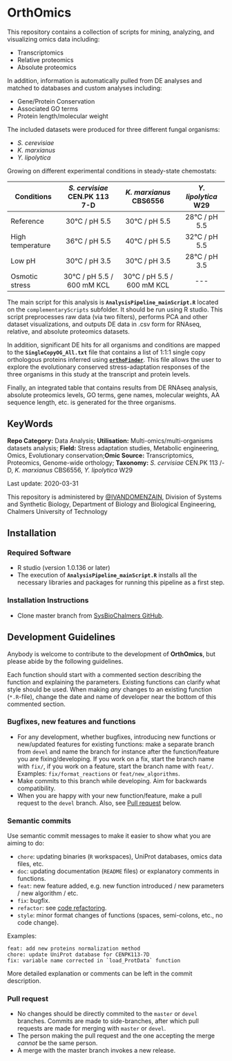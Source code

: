 # OrthOmics
This repository contains a collection of scripts for mining, analyzing, and visualizing omics data including:
- Transcriptomics
- Relative proteomics
- Absolute proteomics

In addition, information is automatically pulled from DE analyses and matched to databases and custom analyses including:
- Gene/Protein Conservation
- Associated GO terms
- Protein length/molecular weight

The included datasets were produced for three different fungal organisms:
- *S. cerevisiae*
- *K. marxianus*
- *Y. lipolytica*

Growing on different experimental conditions in steady-state chemostats:

| Conditions | *S. cervisiae* CEN.PK 113 7-D |	*K. marxianus* CBS6556 |	*Y. lipolytica* W29 
| ------------- |:-------------:|:-------------:|:-------------:|
| Reference |	30°C / pH 5.5 |	30°C / pH 5.5 |	28°C / pH 5.5 |
| High temperature |	36°C / pH 5.5 |	40°C / pH 5.5 |	32°C / pH 5.5 |
| Low pH |	30°C / pH 3.5 |	30°C / pH 3.5 |	28°C / pH 3.5 |
| Osmotic stress |	30°C / pH 5.5 / 600 mM KCL |	30°C / pH 5.5 / 600 mM KCL |	--- |


The main script for this analysis is **`AnalysisPipeline_mainScript.R`** located on the `complementaryScripts` subfolder. It should be run using R studio. This script preprocesses raw data (via two filters), performs PCA and other dataset visualizations, and outputs DE data in .csv form for RNAseq, relative, and absolute proteomics datasets. 

In addition, significant DE hits for all organisms and conditions are mapped to the **`SingleCopyOG_All.txt`** file that contains a list of 1:1:1 single copy orthologous proteins inferred using [**`orthoFinder`**](https://github.com/davidemms/OrthoFinder). This file allows the user to explore the evolutionary conserved stress-adaptation responses of the three organisms in this study at the transcript and protein levels. 

Finally, an integrated table that contains results from DE RNAseq analysis, absolute proteomics levels, GO terms, gene names, molecular weights, AA sequence length, etc. is generated for the three organisms. 

## KeyWords

**Repo Category:** Data Analysis; **Utilisation:** Multi-omics/multi-organisms datasets analysis; **Field:** Stress adaptation studies, Metabolic engineering, Omics, Evolutionary conservation;**Omic Source:** Transcriptomics, Proteomics, Genome-wide orthology; **Taxonomy:** *S. cervisiae* CEN.PK 113 /-D,	*K. marxianus* CBS6556, *Y. lipolytica* W29  

Last update: 2020-03-31


This repository is administered by [@IVANDOMENZAIN](https://github.com/IVANDOMENZAIN), Division of Systems and Synthetic Biology, Department of Biology and Biological Engineering, Chalmers University of Technology

## Installation
### Required Software
- R studio (version 1.0.136 or later)
- The execution of **`AnalysisPipeline_mainScript.R`** installs all the necessary libraries and packages for running this pipeline as a first step.
### Installation Instructions
* Clone master branch from [SysBioChalmers GitHub](https://github.com/SysBioChalmers/CHASSY_multiOmics_Analysis).

## Development Guidelines

Anybody is welcome to contribute to the development of **OrthOmics**, but please abide by the following guidelines.

Each function should start with a commented section describing the function and explaining the parameters. Existing functions can clarify what style should be used. When making *any* changes to an existing function (`*.R`-file), change the date and name of developer near the bottom of this commented section.

### Bugfixes, new features and functions
* For any development, whether bugfixes, introducing new functions or new/updated features for existing functions: make a separate branch from `devel` and name the branch for instance after the function/feature you are fixing/developing. If you work on a fix, start the branch name with `fix/`, if you work on a feature, start the branch name with `feat/`. Examples: `fix/format_reactions` or `feat/new_algorithms`.
* Make commits to this branch while developing. Aim for backwards compatibility.
* When you are happy with your new function/feature, make a pull request to the `devel` branch. Also, see [Pull request](#pull-request) below.

### Semantic commits
Use semantic commit messages to make it easier to show what you are aiming to do:
* `chore`: updating binaries (`R` workspaces), UniProt databases, omics data files, etc.
* `doc`: updating documentation (`README` files) or explanatory comments in functions.
* `feat`: new feature added, e.g. new function introduced / new parameters / new algorithm / etc.
* `fix`: bugfix.
* `refactor`: see [code refactoring](https://en.wikipedia.org/wiki/Code_refactoring).
* `style`: minor format changes of functions (spaces, semi-colons, etc., no code change).

Examples:
```
feat: add new proteins normalization method
chore: update UniProt database for CENPK113-7D
fix: variable name corrected in `load_ProtData` function
```
More detailed explanation or comments can be left in the commit description.

### Pull request
* No changes should be directly commited to the `master` or `devel` branches. Commits are made to side-branches, after which pull requests are made for merging with `master` or `devel`.
* The person making the pull request and the one accepting the merge _cannot_ be the same person.
* A merge with the master branch invokes a new release.


